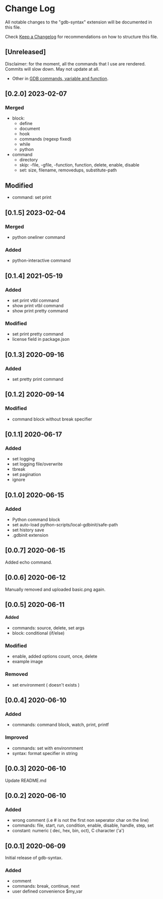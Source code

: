 # Change Log

All notable changes to the "gdb-syntax" extension will be documented in this file.

Check [Keep a Changelog](http://keepachangelog.com/) for recommendations on how to structure this file.

## [Unreleased]
Disclaimer: for the moment, all the commands that I use are rendered.
Commits will slow down. May not update at all.

- Other in [GDB commands, variable and function](https://sourceware.org/gdb/onlinedocs/gdb/Command-and-Variable-Index.html).

## [0.2.0] 2023-02-07
### Merged
 * block:
    * define
    * document
    * hook
    * commands (regexp fixed)
    * while
    * python
 * command
    * directory
    * skip: -file, -gfile, -function, function, delete, enable, disable
    * set: size, filename, removedups, substitute-path
## Modified
 * command: set print

## [0.1.5] 2023-02-04
### Merged
 * python oneliner command
### Added 
 * python-interactive command

## [0.1.4] 2021-05-19
### Added
 * set print vtbl command
 * show print vtbl command
 * show print pretty command
### Modified
 * set print pretty command
 * license field in package.json

## [0.1.3] 2020-09-16
### Added
* set pretty print command

## [0.1.2] 2020-09-14
### Modified
* command block without break specifier

## [0.1.1] 2020-06-17
### Added
* set logging
* set logging file/overwrite
* tbreak
* set pagination
* ignore

## [0.1.0] 2020-06-15
### Added
* Python command block
* set auto-load python-scripts/local-gdbinit/safe-path
* set history save
* .gdbinit extension

## [0.0.7] 2020-06-15
Added echo command.

## [0.0.6] 2020-06-12
Manually removed and uploaded basic.png again.

## [0.0.5] 2020-06-11
#### Added
* commands: source, delete, set args
* block: conditional (if/else)
### Modified
* enable, added options count, once, delete
* example image
### Removed
* set environment ( doesn't exists )

## [0.0.4] 2020-06-10
### Added
* commands: command block, watch, print, printf
### Improved
* commands: set with environmment
* syntax: format specifier in string

## [0.0.3] 2020-06-10
Update README.md

## [0.0.2] 2020-06-10
### Added
* wrong comment (i.e # is not the first non seperator char on the line)
* commands: file, start, run, condition, enable, disable, handle, step, set
* constant: numeric ( dec, hex, bin, oct), C character ('a')

## [0.0.1] 2020-06-09
Initial release of gdb-syntax.
### Added
* comment
* commands: break, continue, next
* user defined convenience $my_var